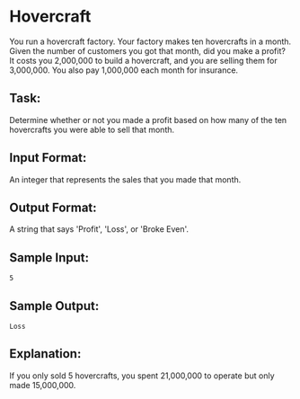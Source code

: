 # Hovercraft

You run a hovercraft factory. Your factory makes ten hovercrafts in a month. Given the number of customers you got that month, did you make a profit? It costs you 2,000,000 to build a hovercraft, and you are selling them for 3,000,000. You also pay 1,000,000 each month for insurance.

## Task: 
Determine whether or not you made a profit based on how many of the ten hovercrafts you were able to sell that month.
 
## Input Format: 
An integer that represents the sales that you made that month.

## Output Format: 
A string that says 'Profit', 'Loss', or 'Broke Even'.

## Sample Input: 
```
5
```

## Sample Output: 
```
Loss
```

## Explanation: 
If you only sold 5 hovercrafts, you spent 21,000,000 to operate but only made 15,000,000.
